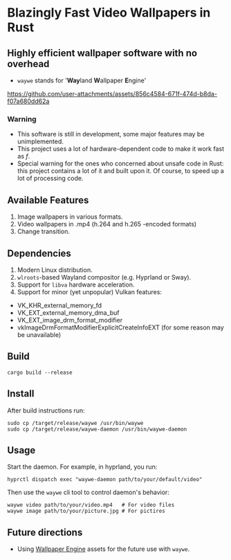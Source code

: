 # Blazingly Fast Video Wallpapers in Rust

## Highly efficient wallpaper software with no overhead

- `waywe` stands for '**Way**land **W**allpaper **E**ngine'

https://github.com/user-attachments/assets/856c4584-671f-474d-b8da-f07a680dd62a

### Warning

- This software is still in development, some major features may be unimplemented.
- This project uses a lot of hardware-dependent code to make it work fast as *f*.
- Special warning for the ones who concerned about unsafe code in Rust: this project contains a
  lot of it and built upon it. Of course, to speed up a lot of processing code.

## Available Features

1. Image wallpapers in various formats.
2. Video wallpapers in .mp4 (h.264 and h.265 -encoded formats)
3. Change transition.

## Dependencies

1. Modern Linux distribution.
2. `wlroots`-based Wayland compositor (e.g. Hyprland or Sway).
3. Support for `libva` hardware acceleration.
4. Support for minor (yet unpopular) Vulkan features:
  - VK_KHR_external_memory_fd
  - VK_EXT_external_memory_dma_buf
  - VK_EXT_image_drm_format_modifier
  - vkImageDrmFormatModifierExplicitCreateInfoEXT (for some reason may be unavailable)

## Build

```shell
cargo build --release
```

## Install

After build instructions run:

```shell
sudo cp /target/release/waywe /usr/bin/waywe
sudo cp /target/release/waywe-daemon /usr/bin/waywe-daemon
```

## Usage

Start the daemon. For example, in hyprland, you run:

```shell
hyprctl dispatch exec "waywe-daemon path/to/your/default/video"
```

Then use the `waywe` cli tool to control daemon's behavior:

```shell
waywe video path/to/your/video.mp4   # For video files
waywe image path/to/your/picture.jpg # For pictires
```

## Future directions

- Using [Wallpaper Engine](https://www.wallpaperengine.io/en) assets for the future use with `waywe`.
